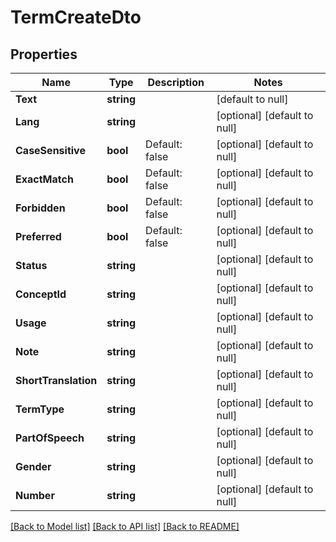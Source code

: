 # TermCreateDto

## Properties
Name | Type | Description | Notes
------------ | ------------- | ------------- | -------------
**Text** | **string** |  | [default to null]
**Lang** | **string** |  | [optional] [default to null]
**CaseSensitive** | **bool** | Default: false | [optional] [default to null]
**ExactMatch** | **bool** | Default: false | [optional] [default to null]
**Forbidden** | **bool** | Default: false | [optional] [default to null]
**Preferred** | **bool** | Default: false | [optional] [default to null]
**Status** | **string** |  | [optional] [default to null]
**ConceptId** | **string** |  | [optional] [default to null]
**Usage** | **string** |  | [optional] [default to null]
**Note** | **string** |  | [optional] [default to null]
**ShortTranslation** | **string** |  | [optional] [default to null]
**TermType** | **string** |  | [optional] [default to null]
**PartOfSpeech** | **string** |  | [optional] [default to null]
**Gender** | **string** |  | [optional] [default to null]
**Number** | **string** |  | [optional] [default to null]

[[Back to Model list]](../README.md#documentation-for-models) [[Back to API list]](../README.md#documentation-for-api-endpoints) [[Back to README]](../README.md)


